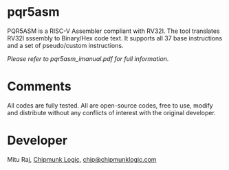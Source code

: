 # pqr5asm
PQR5ASM is a RISC-V Assembler compliant with RV32I. The tool translates RV32I sssembly to Binary/Hex code text.
It supports all 37 base instructions and a set of pseudo/custom instructions.

*Please refer to pqr5asm_imanual.pdf for full information.*

# Comments
All codes are fully tested. All are open-source codes, free to use, modify and distribute without any conflicts of interest with the original developer.

# Developer
Mitu Raj, [Chipmunk Logic](https://chipmunklogic.com), chip@chipmunklogic.com
